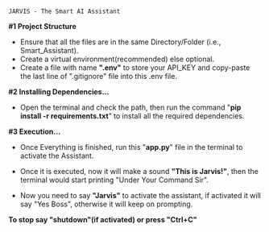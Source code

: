                                                                               JARVIS - The Smart AI Assistant
                                                                              

**#1 Project Structure**
- Ensure that all the files are in the same Directory/Folder (i.e., Smart_Assistant).
- Create a virtual environment(recommended) else optional.
- Create a file with name **".env"** to store your API_KEY and copy-paste the last line of ".gitignore" file into this .env file.

**#2 Installing Dependencies...**
- Open the terminal and check the path, then run the command "**pip install -r requirements.txt**" to install all the required dependencies.

**#3 Execution...**
- Once Everything is finished, run this "**app.py**" file in the terminal to activate the Assistant.

- Once it is executed, now it will make a sound **"This is Jarvis!"**, then the terminal would start printing "Under Your Command Sir".

- Now you need to say **"Jarvis"** to activate the assistant, if activated it will say "Yes Boss", otherwise it will keep on prompting.

**To stop say "shutdown"(if activated) or press "Ctrl+C"**
